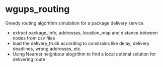 # wgups_routing
Greedy routing algorithm simulation for a package delivery service
- extract package_info, addresses, location_map and distance between nodes from csv files
- load the delivery_truck according to constrains like delay, delivery deadlines, wrong addresses, etc.
- Using Nearest neighbour alogrithm to find a local optimal solution for delivering route
